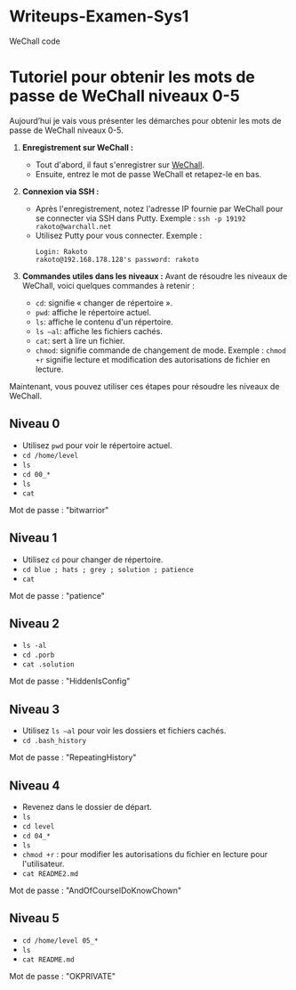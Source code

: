 # Writeups-Examen-Sys1
WeChall code

# Tutoriel pour obtenir les mots de passe de WeChall niveaux 0-5

Aujourd’hui je vais vous présenter les démarches pour obtenir les mots de passe de WeChall niveaux 0-5.

1. **Enregistrement sur WeChall :**
   - Tout d'abord, il faut s'enregistrer sur [WeChall](https://www.wechall.net/).
   - Ensuite, entrez le mot de passe WeChall et retapez-le en bas.

2. **Connexion via SSH :**
   - Après l'enregistrement, notez l'adresse IP fournie par WeChall pour se connecter via SSH dans Putty.
     Exemple : `ssh -p 19192 rakoto@warchall.net`
   - Utilisez Putty pour vous connecter.
     Exemple : 
     ```
     Login: Rakoto
     rakoto@192.168.178.128's password: rakoto
     ```

3. **Commandes utiles dans les niveaux :**
   Avant de résoudre les niveaux de WeChall, voici quelques commandes à retenir :
   - `cd`: signifie « changer de répertoire ».
   - `pwd`: affiche le répertoire actuel.
   - `ls`: affiche le contenu d'un répertoire.
   - `ls –al`: affiche les fichiers cachés.
   - `cat`: sert à lire un fichier.
   - `chmod`: signifie commande de changement de mode.
     Exemple : `chmod +r` signifie lecture et modification des autorisations de fichier en lecture.

Maintenant, vous pouvez utiliser ces étapes pour résoudre les niveaux de WeChall.

## Niveau 0
- Utilisez `pwd` pour voir le répertoire actuel.
- `cd /home/level`
- `ls`
- `cd 00_*`
- `ls`
- `cat`
  
Mot de passe : "bitwarrior"

## Niveau 1
- Utilisez `cd` pour changer de répertoire.
- `cd blue ; hats ; grey ; solution ; patience`
- `cat`

Mot de passe : "patience"

## Niveau 2
- `ls -al`
- `cd .porb`
- `cat .solution`

Mot de passe : "HiddenIsConfig"

## Niveau 3
- Utilisez `ls –al` pour voir les dossiers et fichiers cachés.
- `cd .bash_history`

Mot de passe : "RepeatingHistory"

## Niveau 4
- Revenez dans le dossier de départ.
- `ls`
- `cd level`
- `cd 04_*`
- `ls`
- `chmod +r` : pour modifier les autorisations du fichier en lecture pour l'utilisateur.
- `cat README2.md`

Mot de passe : "AndOfCourseIDoKnowChown"

## Niveau 5
- `cd /home/level 05_*`
- `ls`
- `cat README.md`

Mot de passe : "OKPRIVATE"

